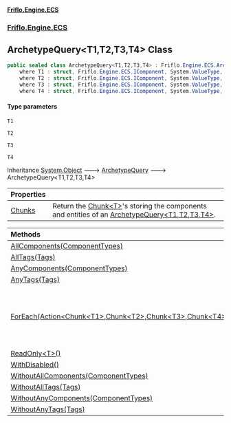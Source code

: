 #### [Friflo.Engine.ECS](index.md 'index')
### [Friflo.Engine.ECS](Friflo.Engine.ECS.md 'Friflo.Engine.ECS')

## ArchetypeQuery<T1,T2,T3,T4> Class

```csharp
public sealed class ArchetypeQuery<T1,T2,T3,T4> : Friflo.Engine.ECS.ArchetypeQuery
    where T1 : struct, Friflo.Engine.ECS.IComponent, System.ValueType, System.ValueType
    where T2 : struct, Friflo.Engine.ECS.IComponent, System.ValueType, System.ValueType
    where T3 : struct, Friflo.Engine.ECS.IComponent, System.ValueType, System.ValueType
    where T4 : struct, Friflo.Engine.ECS.IComponent, System.ValueType, System.ValueType
```
#### Type parameters

<a name='Friflo.Engine.ECS.ArchetypeQuery_T1,T2,T3,T4_.T1'></a>

`T1`

<a name='Friflo.Engine.ECS.ArchetypeQuery_T1,T2,T3,T4_.T2'></a>

`T2`

<a name='Friflo.Engine.ECS.ArchetypeQuery_T1,T2,T3,T4_.T3'></a>

`T3`

<a name='Friflo.Engine.ECS.ArchetypeQuery_T1,T2,T3,T4_.T4'></a>

`T4`

Inheritance [System.Object](https://docs.microsoft.com/en-us/dotnet/api/System.Object 'System.Object') &#129106; [ArchetypeQuery](ArchetypeQuery.md 'Friflo.Engine.ECS.ArchetypeQuery') &#129106; ArchetypeQuery<T1,T2,T3,T4>

| Properties | |
| :--- | :--- |
| [Chunks](ArchetypeQuery_T1,T2,T3,T4_.Chunks.md 'Friflo.Engine.ECS.ArchetypeQuery<T1,T2,T3,T4>.Chunks') | Return the [Chunk&lt;T&gt;](Chunk_T_.md 'Friflo.Engine.ECS.Chunk<T>')'s storing the components and entities of an [ArchetypeQuery&lt;T1,T2,T3,T4&gt;](ArchetypeQuery_T1,T2,T3,T4_.md 'Friflo.Engine.ECS.ArchetypeQuery<T1,T2,T3,T4>'). |

| Methods | |
| :--- | :--- |
| [AllComponents(ComponentTypes)](ArchetypeQuery_T1,T2,T3,T4_.AllComponents(ComponentTypes).md 'Friflo.Engine.ECS.ArchetypeQuery<T1,T2,T3,T4>.AllComponents(Friflo.Engine.ECS.ComponentTypes)') | |
| [AllTags(Tags)](ArchetypeQuery_T1,T2,T3,T4_.AllTags(Tags).md 'Friflo.Engine.ECS.ArchetypeQuery<T1,T2,T3,T4>.AllTags(Friflo.Engine.ECS.Tags)') | |
| [AnyComponents(ComponentTypes)](ArchetypeQuery_T1,T2,T3,T4_.AnyComponents(ComponentTypes).md 'Friflo.Engine.ECS.ArchetypeQuery<T1,T2,T3,T4>.AnyComponents(Friflo.Engine.ECS.ComponentTypes)') | |
| [AnyTags(Tags)](ArchetypeQuery_T1,T2,T3,T4_.AnyTags(Tags).md 'Friflo.Engine.ECS.ArchetypeQuery<T1,T2,T3,T4>.AnyTags(Friflo.Engine.ECS.Tags)') | |
| [ForEach(Action&lt;Chunk&lt;T1&gt;,Chunk&lt;T2&gt;,Chunk&lt;T3&gt;,Chunk&lt;T4&gt;,ChunkEntities&gt;)](ArchetypeQuery_T1,T2,T3,T4_.ForEach(Action_Chunk_T1_,Chunk_T2_,Chunk_T3_,Chunk_T4_,ChunkEntities_).md 'Friflo.Engine.ECS.ArchetypeQuery<T1,T2,T3,T4>.ForEach(System.Action<Friflo.Engine.ECS.Chunk<T1>,Friflo.Engine.ECS.Chunk<T2>,Friflo.Engine.ECS.Chunk<T3>,Friflo.Engine.ECS.Chunk<T4>,Friflo.Engine.ECS.ChunkEntities>)') | Returns a [QueryJob](QueryJob.md 'Friflo.Engine.ECS.QueryJob') that enables [Parallel](JobExecution.md#Friflo.Engine.ECS.JobExecution.Parallel 'Friflo.Engine.ECS.JobExecution.Parallel') query execution. |
| [ReadOnly&lt;T&gt;()](ArchetypeQuery_T1,T2,T3,T4_.ReadOnly_T_().md 'Friflo.Engine.ECS.ArchetypeQuery<T1,T2,T3,T4>.ReadOnly<T>()') | |
| [WithDisabled()](ArchetypeQuery_T1,T2,T3,T4_.WithDisabled().md 'Friflo.Engine.ECS.ArchetypeQuery<T1,T2,T3,T4>.WithDisabled()') | |
| [WithoutAllComponents(ComponentTypes)](ArchetypeQuery_T1,T2,T3,T4_.WithoutAllComponents(ComponentTypes).md 'Friflo.Engine.ECS.ArchetypeQuery<T1,T2,T3,T4>.WithoutAllComponents(Friflo.Engine.ECS.ComponentTypes)') | |
| [WithoutAllTags(Tags)](ArchetypeQuery_T1,T2,T3,T4_.WithoutAllTags(Tags).md 'Friflo.Engine.ECS.ArchetypeQuery<T1,T2,T3,T4>.WithoutAllTags(Friflo.Engine.ECS.Tags)') | |
| [WithoutAnyComponents(ComponentTypes)](ArchetypeQuery_T1,T2,T3,T4_.WithoutAnyComponents(ComponentTypes).md 'Friflo.Engine.ECS.ArchetypeQuery<T1,T2,T3,T4>.WithoutAnyComponents(Friflo.Engine.ECS.ComponentTypes)') | |
| [WithoutAnyTags(Tags)](ArchetypeQuery_T1,T2,T3,T4_.WithoutAnyTags(Tags).md 'Friflo.Engine.ECS.ArchetypeQuery<T1,T2,T3,T4>.WithoutAnyTags(Friflo.Engine.ECS.Tags)') | |
